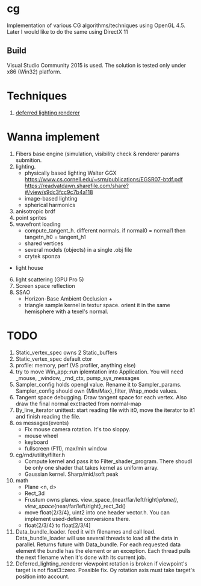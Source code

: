 # cg
Implementation of various CG algorithms/techniques using OpenGL 4.5.
Later I would like to do the same using DirectX 11

## Build
Visual Studio Community 2015 is used. The solution is tested only under x86 (Win32) platform.

# Techniques
1. [deferred lighting renderer](/src/technique/deferred_lighting/)

# Wanna implement
1. Fibers base engine (simulation, visibility check & renderer params submition.
2. lighting.
	- physically based lighting
	Walter GGX https://www.cs.cornell.edu/~srm/publications/EGSR07-btdf.pdf
	https://readyatdawn.sharefile.com/share?#/view/s9dc3fcc9c7b4a118
	- image-based lighting
	- spherical harmonics
3. anisotropic brdf
4. point sprites
5. wavefront loading
	- compute_tangent_h. different normals. if normal0 = normal1 then tangetn_h0 = tangent_h1
	- shared vertices
	- several models (objects) in a single .obj file
	- crytek sponza 
-	 light house
6. light scattering (GPU Pro 5)
7. Screen space reflection
8. SSAO 
	- Horizon-Base Ambient Occlusion +
	- triangle sample kernel in textur space. orient it in the same hemisphere with a texel's normal.

# TODO
1. Static_vertex_spec owns 2 Static_buffers
2. Static_vertex_spec default ctor
3. profile: memory, perf (VS profiler, anything else)
4. try to move Win_app::run iplemtation into Application. You will need _mouse, _window, _rnd_ctx, pump_sys_messages
5. Sampler_config holds opengl value. Rename it to Sampler_params. Sampler_config should own {Min/Max}_filter, Wrap_mode values.
6. Tangent space debugging. Draw tangent space for each vertex. Also draw the final normal exctracted from normal-map
7. By_line_iterator unittest: start reading file with it0, move the iterator to it1 and finish reading the file.
8. os messages(events)
	- Fix mouse camera rotation. It's too sloppy.
	- mouse wheel
	- keyboard
	- fullscreen (F11), max/min window
9. cg/rnd/utility/filter.h
	- Compute kernel and pass it to Filter_shader_program. There shoudl be only one shader that takes kernel as uniform array.
	- Gaussian kernel. Sharp/mid/soft peak
10. math
	- Plane <n, d>
	- Rect_3d
	- Frustum owns planes. view_space_{near/far/left/right}_plane(), view_space_{near/far/left/right}_rect_3d()
	- move float{2/3/4}, uint2 into one header vector.h. You can implement used-define conversions there.
	- float{2/3/4} to float[2/3/4]
11. Data_bundle_loader. feed it with filenames and call load. Data_bundle_loader will use several threads to load all the data in parallel.
	Returns future with Data_bundle.
	For each requested data element the bundle has the element or an exception.
	Each thread pulls the next filename when it's done with its current job.
12. Deferred_lighting_renderer viewpoint rotation is broken if viewpoint's target is not float3::zero. 
	Possible fix. Oy rotation axis must take target's position into account.
